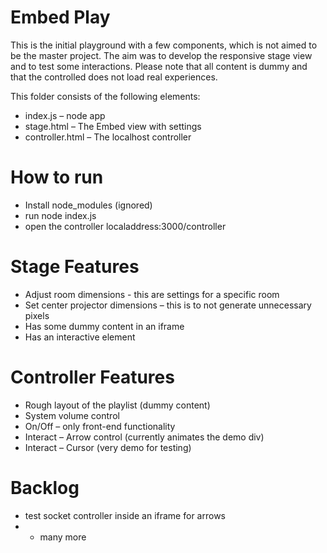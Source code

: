 # Embed Play

This is the initial playground with a few components, which is not aimed to be the master project. The aim was to develop the responsive stage view and to test some interactions. Please note that all content is dummy and that the controlled does not load real experiences.

This folder consists of the following elements:

* index.js – node app
* stage.html – The Embed view with settings 
* controller.html – The localhost controller 


#  How to run

* Install node_modules (ignored)
* run node index.js
* open the controller localaddress:3000/controller


#  Stage Features

* Adjust room dimensions - this are settings for a specific room
* Set center projector dimensions – this is to not generate unnecessary pixels 
* Has some dummy content in an iframe
* Has an interactive element


#  Controller Features

* Rough layout of the playlist (dummy content)
* System volume control
* On/Off – only front-end functionality
* Interact – Arrow control (currently animates the demo div)
* Interact – Cursor (very demo for testing)


#  Backlog

* test socket controller inside an iframe for arrows
* + many more




